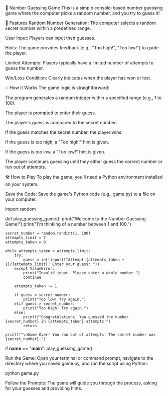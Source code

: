 🔢 Number Guessing Game
This is a simple console-based number guessing game where the computer picks a random number, and you try to guess it!

🚀 Features
Random Number Generation: The computer selects a random secret number within a predefined range.

User Input: Players can input their guesses.

Hints: The game provides feedback (e.g., "Too high!", "Too low!") to guide the player.

Limited Attempts: Players typically have a limited number of attempts to guess the number.

Win/Loss Condition: Clearly indicates when the player has won or lost.

💡 How It Works
The game logic is straightforward:

The program generates a random integer within a specified range (e.g., 1 to 100).

The player is prompted to enter their guess.

The player's guess is compared to the secret number:

If the guess matches the secret number, the player wins.

If the guess is too high, a "Too high!" hint is given.

If the guess is too low, a "Too low!" hint is given.

The player continues guessing until they either guess the correct number or run out of attempts.

🛠️ How to Play
To play the game, you'll need a Python environment installed on your system.

Save the Code:
Save the game's Python code (e.g., game.py) to a file on your computer.

import random

def play_guessing_game():
    print("Welcome to the Number Guessing Game!")
    print("I'm thinking of a number between 1 and 100.")

    secret_number = random.randint(1, 100)
    attempts_limit = 7
    attempts_taken = 0

    while attempts_taken < attempts_limit:
        try:
            guess = int(input(f"Attempt {attempts_taken + 1}/{attempts_limit}: Enter your guess: "))
        except ValueError:
            print("Invalid input. Please enter a whole number.")
            continue

        attempts_taken += 1

        if guess < secret_number:
            print("Too low! Try again.")
        elif guess > secret_number:
            print("Too high! Try again.")
        else:
            print(f"Congratulations! You guessed the number {secret_number} in {attempts_taken} attempts!")
            return

    print(f"\nGame Over! You ran out of attempts. The secret number was {secret_number}.")

if __name__ == "__main__":
    play_guessing_game()

Run the Game:
Open your terminal or command prompt, navigate to the directory where you saved game.py, and run the script using Python:

python game.py

Follow the Prompts:
The game will guide you through the process, asking for your guesses and providing hints.
